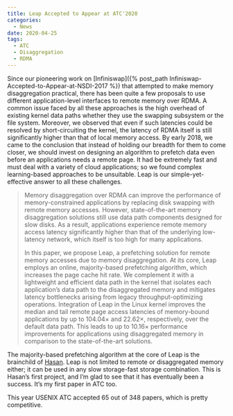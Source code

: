 ```yaml
---
title: Leap Accepted to Appear at ATC'2020
categories:
  - News
date: 2020-04-25
tags:
  - ATC
  - Disaggregation
  - RDMA
---
```


Since our pioneering work on [Infiniswap]({% post_path Infiniswap-Accepted-to-Appear-at-NSDI-2017 %}) that attempted to make memory disaggregation practical, there has been quite a few proposals to use different application-level interfaces to remote memory over RDMA. A common issue faced by all these approaches is the high overhead of existing kernel data paths whether they use the swapping subsystem or the file system. Moreover, we observed that even if such latencies could be resolved by short-circuiting the kernel, the latency of RDMA itself is still significantly higher than that of local memory access. By early 2018, we came to the conclusion that instead of holding our breadth for them to come closer, we should invest on designing an algorithm to prefetch data even before an applications needs a remote page. It had be extremely fast and must deal with a variety of cloud applications; so we found complex learning-based approaches to be unsuitable. Leap is our simple-yet-effective answer to all these challenges.

> Memory disaggregation over RDMA can improve the performance of memory-constrained applications by replacing disk swapping with remote memory accesses. However, state-of-the-art memory disaggregation solutions still use data path components designed for slow disks. As a result, applications experience remote memory access latency significantly higher than that of the underlying low-latency network, which itself is too high for many applications.
>
> In this paper, we propose Leap, a prefetching solution for remote memory accesses due to memory disaggregation. At its core, Leap employs an online, majority-based prefetching algorithm, which increases the page cache hit rate. We complement it with a lightweight and efficient data path in the kernel that isolates each application’s data path to the disaggregated memory and mitigates latency bottlenecks arising from legacy throughput-optimizing operations. Integration of Leap in the Linux kernel improves the median and tail remote page access latencies of memory-bound applications by up to 104.04× and 22.62×, respectively, over the default data path. This leads to up to 10.16× performance improvements for applications using disaggregated memory in comparison to the state-of-the-art solutions.

The majority-based prefetching algorithm at the core of Leap is the brainchild of [Hasan](https://web.eecs.umich.edu/~hasanal/). Leap is not limited to remote or disaggregated memory either; it can be used in any slow storage-fast storage combination. This is Hasan’s first project, and I’m glad to see that it has eventually been a success. It’s my first paper in ATC too.

This year USENIX ATC accepted 65 out of 348 papers, which is pretty competitive.
